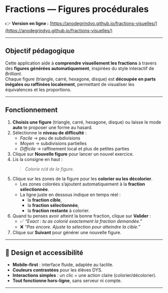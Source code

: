 # Fractions — Figures procédurales

👉 **Version en ligne :** [https://anodegrindyo.github.io/fractions-visuelles/](https://anodegrindyo.github.io/fractions-visuelles/)

---

## Objectif pédagogique

Cette application aide à **comprendre visuellement les fractions** à travers des **figures générées automatiquement**, inspirées du style interactif de *Brilliant*.  
Chaque figure (triangle, carré, hexagone, disque) est **découpée en parts inégales ou raffinées localement**, permettant de visualiser les équivalences et les proportions.

---

## Fonctionnement

1. **Choisis une figure** (triangle, carré, hexagone, disque) ou laisse le mode **auto** te proposer une forme au hasard.  
2. Sélectionne le **niveau de difficulté** :  
   - *Facile* → peu de subdivisions  
   - *Moyen* → subdivisions partielles  
   - *Difficile* → raffinement local et plus de petites parties  
3. Clique sur **Nouvelle figure** pour lancer un nouvel exercice.  
4. Lis la consigne en haut :  
   > *Colorie n/d de la figure.*  
5. Clique sur les zones de la figure pour les **colorier ou les décolorier**.  
   - Les zones colorées s’ajoutent automatiquement à la **fraction sélectionnée**.  
   - La ligne juste en dessous indique en temps réel :
     - la **fraction cible**,  
     - la **fraction sélectionnée**,  
     - la **fraction restante** à colorier.  
6. Quand tu penses avoir atteint la bonne fraction, clique sur **Valider** :  
   - ✅ *“Exact : tu as colorié exactement la fraction demandée.”*  
   - ❌ *“Pas encore. Ajuste ta sélection pour atteindre la cible.”*  
7. Clique sur **Suivant** pour générer une nouvelle figure.

---

## 📱 Design et accessibilité

- **Mobile-first** : interface fluide, adaptée au tactile.  
- **Couleurs contrastées** pour les élèves DYS.  
- **Interactions simples** : un clic = une action claire (colorier/décolorier).  
- **Tout fonctionne hors-ligne**, sans serveur ni compte.

---


